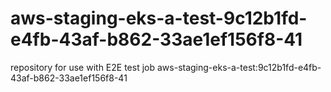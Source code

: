 # aws-staging-eks-a-test-9c12b1fd-e4fb-43af-b862-33ae1ef156f8-41
repository for use with E2E test job aws-staging-eks-a-test:9c12b1fd-e4fb-43af-b862-33ae1ef156f8-41
